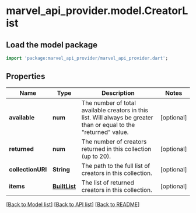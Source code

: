 # marvel_api_provider.model.CreatorList

## Load the model package
```dart
import 'package:marvel_api_provider/marvel_api_provider.dart';
```

## Properties
Name | Type | Description | Notes
------------ | ------------- | ------------- | -------------
**available** | **num** | The number of total available creators in this list. Will always be greater than or equal to the \"returned\" value. | [optional] 
**returned** | **num** | The number of creators returned in this collection (up to 20). | [optional] 
**collectionURI** | **String** | The path to the full list of creators in this collection. | [optional] 
**items** | [**BuiltList<CreatorSummary>**](CreatorSummary.md) | The list of returned creators in this collection. | [optional] 

[[Back to Model list]](../README.md#documentation-for-models) [[Back to API list]](../README.md#documentation-for-api-endpoints) [[Back to README]](../README.md)


